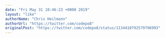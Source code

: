 ```yaml
---
date: "Fri May 31 10:46:23 +0000 2019"
layout: "like"
authorName: "Chris Heilmann"
authorUrl: "https://twitter.com/codepo8"
originalPost: "https://twitter.com/codepo8/status/1134410792579796993"
---
```

